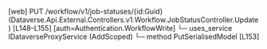 [web] PUT /workflow/v1/job-statuses/{id:Guid}  (Dataverse.Api.External.Controllers.v1.Workflow.JobStatusController.Update)  [L148–L155] [auth=Authentication.WorkflowWrite]
  └─ uses_service IDataverseProxyService (AddScoped)
    └─ method PutSerialisedModel [L153]

